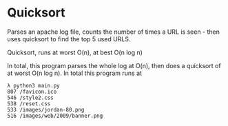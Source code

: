 # Quicksort

Parses an apache log file, counts the number of times a URL is seen - then uses quicksort to find the top 5 used URLS.

Quicksort, runs at worst O(n), at best O(n log n)

In total, this program parses the whole log at O(n), then does a quicksort of at worst O(n log n). In total this program runs at 

```
λ python3 main.py 
807 /favicon.ico
546 /style2.css
538 /reset.css
533 /images/jordan-80.png
516 /images/web/2009/banner.png
```